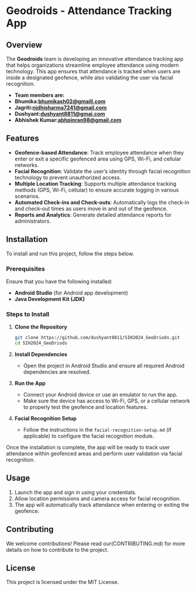 # Geodroids - Attendance Tracking App

## **Overview**
The **Geodroids** team is developing an innovative attendance tracking app that helps organizations streamline employee attendance using modern technology. This app ensures that attendance is tracked when users are inside a designated geofence, while also validating the user via facial recognition.
- **Team members are:**
- **Bhumika:bhumikash02@gmaill.com**
- **Jagriti:nidhisharma7241@gmail.com**
- **Dushyant:dushyant8811@gmai.com**
- **Abhishek Kumar:abhpinran98@gmail.com**

## **Features**
- **Geofence-based Attendance**: Track employee attendance when they enter or exit a specific geofenced area using GPS, Wi-Fi, and cellular networks.
- **Facial Recognition**: Validate the user’s identity through facial recognition technology to prevent unauthorized access.
- **Multiple Location Tracking**: Supports multiple attendance tracking methods (GPS, Wi-Fi, cellular) to ensure accurate logging in various scenarios.
- **Automated Check-ins and Check-outs**: Automatically logs the check-in and check-out times as users move in and out of the geofence.
- **Reports and Analytics**: Generate detailed attendance reports for administrators.

## **Installation**

To install and run this project, follow the steps below.

### **Prerequisites**
Ensure that you have the following installed:
- **Android Studio** (for Android app development)
- **Java Development Kit (JDK)**

### **Steps to Install**
1. **Clone the Repository**
    ```bash
    git clone https://github.com/dushyant8811/SIH2024_GeoDriods.git
    cd SIH2024_GeoDriods
    ```

2. **Install Dependencies**
    - Open the project in Android Studio and ensure all required Android dependencies are resolved.

3. **Run the App**
    - Connect your Android device or use an emulator to run the app.
    - Make sure the device has access to Wi-Fi, GPS, or a cellular network to properly test the geofence and location features.

4. **Facial Recognition Setup**
    - Follow the instructions in the `facial-recognition-setup.md` (if applicable) to configure the facial recognition module.

Once the installation is complete, the app will be ready to track user attendance within geofenced areas and perform user validation via facial recognition.

## **Usage**
1. Launch the app and sign in using your credentials.
2. Allow location permissions and camera access for facial recognition.
3. The app will automatically track attendance when entering or exiting the geofence.

## **Contributing**
We welcome contributions! Please read our(CONTRIBUTING.md) for more details on how to contribute to the project.

## **License**
This project is licensed under the MIT License.

